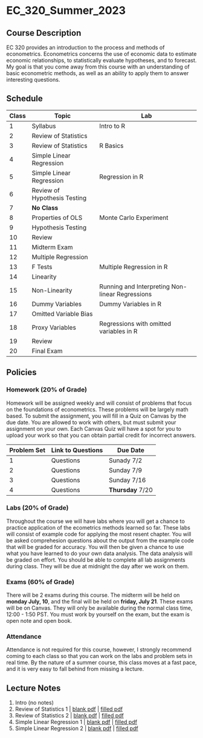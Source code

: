 # EC_320_Summer_2023

## Course Description

EC 320 provides an introduction to the process and methods of econometrics. Econometrics concerns the use of economic data to estimate economic relationships, to statistically evaluate hypotheses, and to forecast. My goal is that you come away from this course with an understanding of basic econometric methods, as well as an ability to apply them to answer interesting questions.

## Schedule

| Class  | Topic  | Lab  |
|-----|-----|-----|
| 1 | Syllabus | Intro to R |
| 2 | Review of Statistics |  |
| 3 | Review of Statistics | R Basics |
| 4 | Simple Linear Regression |  |
| 5 | Simple Linear Regression | Regression in R  |
| 6 | Review of Hypothesis Testing |  |
| 7 | **No Class** |  |
| 8 | Properties of OLS | Monte Carlo Experiment |
| 9 | Hypothesis Testing |  |
| 10 | Review |  |
| 11 | Midterm Exam | |
| 12 | Multiple Regression | |
| 13 | F Tests | Multiple Regression in R |
| 14 | Linearity |  |
| 15 | Non-Linearity | Running and Interpreting Non-linear Regressions |
| 16 | Dummy Variables | Dummy Variables in R |
| 17 | Omitted Variable Bias | |
| 18 | Proxy Variables | Regressions with omitted variables in R |
| 19 | Review |  |
| 20 | Final Exam | |

## Policies

### Homework (20% of Grade)

Homework will be assigned weekly and will consist of problems that focus on the foundations of econometrics. These problems will be largely math based. To submit the assignment, you will fill in a Quiz on Canvas by the due date. You are allowed to work with others, but must submit your assignment on your own. Each Canvas Quiz will have a spot for you to upload your work so that you can obtain partial credit for incorrect answers.

| Problem Set | Link to Questions | Due Date |
|-----|-----|-----|
| 1 | Questions | Sunady 7/2 |
| 2 | Questions | Sunday 7/9 |
| 3 | Questions | Sunday 7/16 |
| 4 | Questions | **Thursday** 7/20 |

### Labs (20% of Grade)

Throughout the course we will have labs where you will get a chance to practice application of the ecometrics methods learned so far. These labs will consist of example code for applying the most resent chapter. You will be asked comprehesion questions about the output from the example code that will be graded for accuracy. You will then be given a chance to use what you have learned to do your own data analysis. The data analysis will be graded on effort. You should be able to complete all lab assignments during class. They will be due at midnight the day after we work on them. 

### Exams (60% of Grade)

There will be 2 exams during this course. The midterm will be held on **monday July, 10**, and the final will be held on **friday, July 21**. These exams will be on Canvas. They will only be available during the normal class time, 12:00 - 1:50 PST. You must work by yourself on the exam, but the exam is open note and open book. 

### Attendance

Attendance is not required for this course, however, I strongly recommend coming to each class so that you can work on the labs and problem sets in real time. By the nature of a summer course, this class moves at a fast pace, and it is very easy to fall behind from missing a lecture.

## Lecture Notes

1. Intro (no notes)
2. Review of Statistics 1 | [blank pdf](https://github.com/mwood13/EC_320_Summer_2023/blob/main/Lecture%20Notes/Lecture%202%20Blank.pdf) | [filled pdf](https://github.com/mwood13/EC_320_Summer_2023/blob/main/Lecture%20Notes/Lecture%202%20Notes.pdf)
3. Review of Statistics 2 | [blank pdf](https://github.com/mwood13/EC_320_Summer_2023/blob/main/Lecture%20Notes/Lecture%203%20Blank.pdf) | [filled pdf](https://github.com/mwood13/EC_320_Summer_2023/blob/main/Lecture%20Notes/Lecture%203%20Notes.pdf)
4. Simple Linear Regression 1 | [blank pdf](https://github.com/mwood13/EC_320_Summer_2023/blob/main/Lecture%20Notes/Lecture%204%20Blank.pdf) | [filled pdf](https://github.com/mwood13/EC_320_Summer_2023/blob/main/Lecture%20Notes/Lecture%204%20Notes.pdf)
5. Simple Linear Regression 2 | [blank pdf](https://github.com/mwood13/EC_320_Summer_2023/blob/main/Lecture%20Notes/Lecture%205%20Blank.pdf) | [filled pdf](https://github.com/mwood13/EC_320_Summer_2023/blob/main/Lecture%20Notes/Lecture%205%20Notes.pdf)
